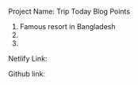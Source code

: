Project Name: Trip Today Blog
Points
1. Famous resort in Bangladesh
2.
3.
Netlify Link:

Github link: